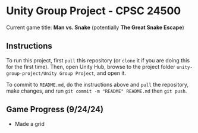 # Unity Group Project - CPSC 24500

Current game title: **Man vs. Snake** (potentially **The Great Snake Escape**)

## Instructions 
To run this project, first `pull` this repository (or `clone` it if you are doing this for the first time). Then, open Unity Hub, browse to the project folder `unity-group-project/Unity Group Project`, and open it.

To commit to `README.md`, do the instructions above and `pull` the repository, make changes, and run `git commit -m "README" README.md` then `git push`.

## Game Progress (9/24/24)
- Made a grid 